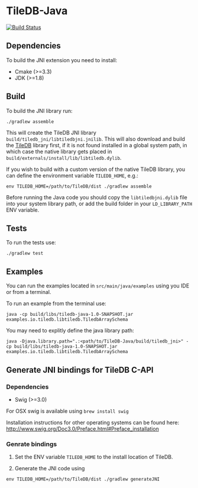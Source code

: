 # TileDB-Java
[![Build Status](https://travis-ci.org/TileDB-Inc/TileDB-Java.svg?branch=master)](https://travis-ci.org/TileDB-Inc/TileDB-Java)

## Dependencies

To build the JNI extension you need to install:

* Cmake (>=3.3)
* JDK (>=1.8)

## Build

To build the JNI library run:

`./gradlew assemble`

This will create the TileDB JNI library `build/tiledb_jni/libtiledbjni.jnilib`. This will also download and build the [TileDB](https://github.com/TileDB-Inc/TileDB) library first, if it is not found installed in a global system path, in which case the native library gets placed in `build/externals/install/lib/libtiledb.dylib`.

If you wish to build with a custom version of the native TileDB library, you can define the environment variable `TILEDB_HOME`, e.g.:

`env TILEDB_HOME=/path/to/TileDB/dist ./gradlew assemble`

Before running the Java code you should copy the `libtiledbjni.dylib` file into your system library path, or add the build folder in your `LD_LIBRARY_PATH` ENV variable.

## Tests

To run the tests use:

`./gradlew test`

## Examples

You can run the examples located in `src/main/java/examples` using you IDE or from a terminal.

To run an example from the terminal use:

`java -cp build/libs/tiledb-java-1.0-SNAPSHOT.jar examples.io.tiledb.libtiledb.TiledbArraySchema`

You may need to explitly define the java library path:

`java -Djava.library.path=".:<path/to/TileDB-Java/build/tiledb_jni>" -cp build/libs/tiledb-java-1.0-SNAPSHOT.jar examples.io.tiledb.libtiledb.TiledbArraySchema`

## Generate JNI bindings for TileDB C-API

### Dependencies

* Swig (>=3.0)

For OSX swig is available using `brew install swig`

Installation instructions for other operating systems can be found here:
http://www.swig.org/Doc3.0/Preface.html#Preface_installation

### Genrate bindings

1) Set the ENV variable `TILEDB_HOME` to the install location of TileDB.

2) Generate the JNI code using

`env TILEDB_HOME=/path/to/TileDB/dist ./gradlew generateJNI`
